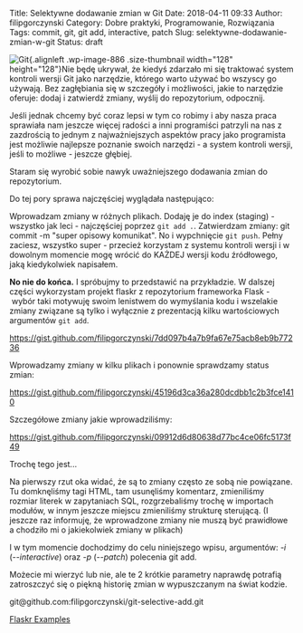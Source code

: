 Title: Selektywne dodawanie zmian w Git
Date: 2018-04-11 09:33
Author: filipgorczynski
Category: Dobre praktyki, Programowanie, Rozwiązania
Tags: commit, git, git add, interactive, patch
Slug: selektywne-dodawanie-zmian-w-git
Status: draft

![Git](https://filipgorczynski.files.wordpress.com/2014/09/gitlogo.png?w=128){.alignleft .wp-image-886 .size-thumbnail width="128" height="128"}Nie będę ukrywał, że kiedyś zdarzało mi się traktować system kontroli wersji Git jako narzędzie, którego warto używać bo wszyscy go używają. Bez zagłębiania się w szczegóły i możliwości, jakie to narzędzie oferuje: dodaj i zatwierdź zmiany, wyślij do repozytorium, odpocznij.

Jeśli jednak chcemy być coraz lepsi w tym co robimy i aby nasza praca sprawiała nam jeszcze więcej radości a inni programiści patrzyli na nas z zazdrością to jednym z najważniejszych aspektów pracy jako programista jest możliwie najlepsze poznanie swoich narzędzi - a system kontroli wersji, jeśli to możliwe - jeszcze głębiej.

Staram się wyrobić sobie nawyk uważniejszego dodawania zmian do repozytorium.

Do tej pory sprawa najczęściej wyglądała następująco:

Wprowadzam zmiany w różnych plikach. Dodaję je do index (staging) - wszystko jak leci - najczęściej poprzez `git add .`. Zatwierdzam zmiany: git commit -m "super opisowy komunikat". No i wypchnięcie `git push`. Pełny zaciesz, wszystko super - przecież korzystam z systemu kontroli wersji i w dowolnym momencie mogę wrócić do KAŻDEJ wersji kodu źródłowego, jaką kiedykolwiek napisałem.

**No nie do końca.** I spróbujmy to przedstawić na przykładzie. W dalszej części wykorzystam projekt flaskr z repozytorium frameworka Flask - wybór taki motywuję swoim lenistwem do wymyślania kodu i wszelakie zmiany związane są tylko i wyłącznie z prezentacją kilku wartościowych argumentów `git add`.

https://gist.github.com/filipgorczynski/7dd097b4a7b9fa67e75acb8eb9b77236

Wprowadzamy zmiany w kilku plikach i ponownie sprawdzamy status zmian:

https://gist.github.com/filipgorczynski/45196d3ca36a280dcdbb1c2b3fce1410

Szczegółowe zmiany jakie wprowadziliśmy:

https://gist.github.com/filipgorczynski/09912d6d80638d77bc4ce06fc5173f49

Trochę tego jest...

Na pierwszy rzut oka widać, że są to zmiany często ze sobą nie powiązane. Tu domknęliśmy tagi HTML, tam usunęliśmy komentarz, zmieniliśmy rozmiar literek w zapytaniach SQL, rozgrzebaliśmy trochę w importach modułów, w innym jeszcze miejscu zmieniliśmy strukturę sterującą. (I jeszcze raz informuję, że wprowadzone zmiany nie muszą być prawidłowe a chodziło mi o jakiekolwiek zmiany w plikach)

I w tym momencie dochodzimy do celu niniejszego wpisu, argumentów: *-i* (*--interactive*) oraz *-p* (*--patch*) polecenia git add.

Możecie mi wierzyć lub nie, ale te 2 krótkie parametry naprawdę potrafią zatroszczyć się o piękną historię zmian w wypuszczanym na świat kodzie.

git\@github.com:filipgorczynski/git-selective-add.git

[Flaskr Examples](https://github.com/mitsuhiko/flask/tree/master/examples/flaskr)
